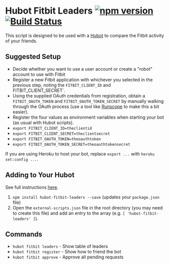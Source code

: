 # Hubot Fitbit Leaders [![npm version](https://badge.fury.io/js/hubot-fitbit-leaders.svg)](http://badge.fury.io/js/hubot-fitbit-leaders) [![Build Status](https://travis-ci.org/hubot-scripts/hubot-fitbit-leaders.png)](https://travis-ci.org/hubot-scripts/hubot-fitbit-leaders)

This script is designed to be used with a [Hubot](http://hubot.github.com) to compare the Fitbit activity of your friends.

## Suggested Setup

* Decide whether you want to use a user account or create a "robot" account to use with Fitbit
* Register a new Fitbit application with whichever you selected in the previous step, noting the `FITBIT_CLIENT_ID` and FITBIT_CLIENT_SECRET`.
* Using the supplied OAuth credentials from registration, obtain a `FITBIT_OAUTH_TOKEN` and `FITBIT_OAUTH_TOKEN_SECRET` by manually walking through the OAuth process (use a tool like [Runscope](https://www.runscope.com/) to make this a bit easier).
* Register the four values as environment variables when starting your bot (as usual with Hubot scripts).
 * `export FITBIT_CLIENT_ID=theclientid`
 * `export FITBIT_CLIENT_SECRET=theclientsecret`
 * `export FITBIT_OAUTH_TOKEN=theoauthtoken`
 * `export FITBIT_OAUTH_TOKEN_SECRET=theoauthtokensecret`

If you are using Heroku to host your bot, replace `export ...` with `heroku set:config ...`.

## Adding to Your Hubot

See full instructions [here](https://github.com/github/hubot/blob/master/docs/scripting.md#npm-packages).

1. `npm install hubot-fitbit-leaders --save` (updates your `package.json` file)
2. Open the `external-scripts.json` file in the root directory (you may need to create this file) and add an entry to the array (e.g. `[ 'hubot-fitbit-leaders' ]`).

## Commands

- `hubot fitbit leaders` - Show table of leaders
- `hubot fitbit register` - Show how to friend the bot
- `hubot fitbit approve` - Approve all pending requests
